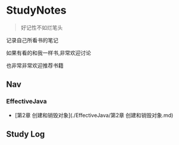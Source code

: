 # StudyNotes

> 好记性不如烂笔头

记录自己所看书的笔记

如果有看的和我一样书,非常欢迎讨论  

也非常非常欢迎推荐书籍  


## Nav

### EffectiveJava

- [第2章 创建和销毁对象](./EffectiveJava/第2章 创建和销毁对象.md)

## Study Log  
  
  
    
  
  

